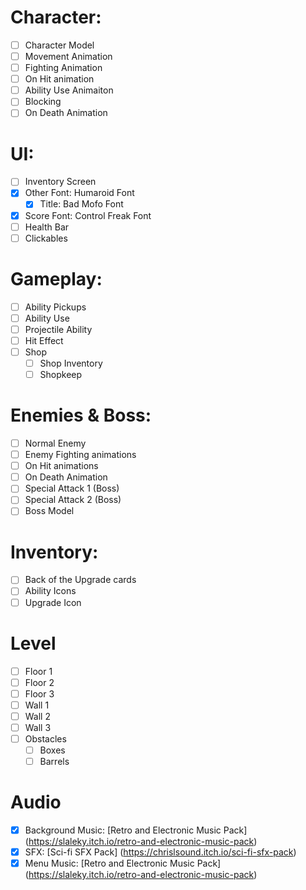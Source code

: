 # Character:
- [ ] Character Model
- [ ] Movement Animation
- [ ] Fighting Animation
- [ ] On Hit animation
- [ ] Ability Use Animaiton
- [ ] Blocking
- [ ] On Death Animation

# UI:
- [ ] Inventory Screen
- [x] Other Font: Humaroid Font
    - [x] Title: Bad Mofo Font
- [x] Score Font: Control Freak Font
- [ ] Health Bar
- [ ] Clickables

# Gameplay:
- [ ] Ability Pickups
- [ ] Ability Use
- [ ] Projectile Ability
- [ ] Hit Effect
- [ ] Shop
    - [ ] Shop Inventory
    - [ ] Shopkeep

# Enemies & Boss:
- [ ] Normal Enemy
- [ ] Enemy Fighting animations
- [ ] On Hit animations
- [ ] On Death Animation
- [ ] Special Attack 1 (Boss)
- [ ] Special Attack 2 (Boss)
- [ ] Boss Model

# Inventory:
- [ ] Back of the Upgrade cards
- [ ] Ability Icons
- [ ] Upgrade Icon

# Level
- [ ] Floor 1
- [ ] Floor 2
- [ ] Floor 3
- [ ] Wall 1
- [ ] Wall 2
- [ ] Wall 3
- [ ] Obstacles
    - [ ] Boxes
    - [ ] Barrels

# Audio
- [x] Background Music: [Retro and Electronic Music Pack] (https://slaleky.itch.io/retro-and-electronic-music-pack)
- [x] SFX: [Sci-fi SFX Pack] (https://chrislsound.itch.io/sci-fi-sfx-pack)
- [x] Menu Music: [Retro and Electronic Music Pack] (https://slaleky.itch.io/retro-and-electronic-music-pack)
